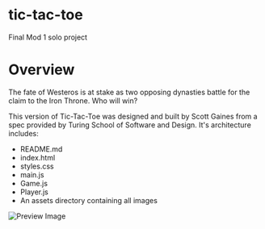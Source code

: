 # tic-tac-toe
Final Mod 1 solo project

# Overview

The fate of Westeros is at stake as two opposing dynasties battle for the claim to the Iron Throne. Who will win?

This version of Tic-Tac-Toe was designed and built by Scott Gaines from a spec provided by Turing School of Software and Design. It's architecture includes:
* README.md
* index.html
* styles.css
* main.js
* Game.js
* Player.js
* An assets directory containing all images

![Preview Image](assets/)

